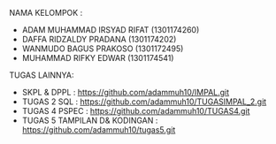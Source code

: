 NAMA KELOMPOK :

- ADAM MUHAMMAD IRSYAD RIFAT (1301174260)
- DAFFA RIDZALDY PRADANA (1301174202)
- WANMUDO BAGUS PRAKOSO (1301172495)
- MUHAMMAD RIFKY EDWAR (1301174541)

TUGAS LAINNYA:

- SKPL & DPPL   : https://github.com/adammuh10/IMPAL.git
- TUGAS 2 SQL   : https://github.com/adammuh10/TUGASIMPAL_2.git
- TUGAS 4 PSPEC : https://github.com/adammuh10/TUGAS4.git
- TUGAS 5 TAMPILAN D\& KODINGAN : https://github.com/adammuh10/tugas5.git
